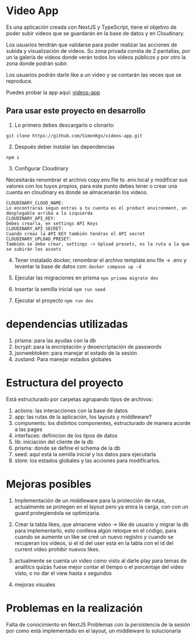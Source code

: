 # Video App

Es una aplicación creada con NextJS y TypeScript, tiene el objetivo de poder subir videos que se guardarán en la base de datos y en Cloudinary.

Los usuarios tendrán que validarse para poder realizar las acciones de subida y visualización de videos. Su zona privada consta de 2 pantallas, por un la galería de videos donde verán todos los videos públicos y por otro la zona donde podrán subir.

Los usuarios podrán darle like a un video y se contarán las veces que se reproduce.

Puedes probar la app aquí: [videos-app](https://kgs-videos-app.vercel.app/)

## Para usar este proyecto en desarrollo

1. Lo primero debes descargarlo o clonarlo: 
```
git clone https://github.com/SimonKgs/videos-app.git
```

2. Después deber instalar las dependencias
```
npm i
```
3. Configurar Cloudinary

Necesitarás renombrar el archivo copy.env.file to .env.local y modificar sus valores con los tuyos propios, para este punto debes tener o crear una cuenta en cloudinary es donde se almacenarán los videos.

```
CLOUDINARY_CLOUD_NAME:
Lo encontraras segun entras a tu cuenta es el product environment, un desplegable arriba a la izquierda
CLOUDINARY_API_KEY:
Debes crearla, en settings API Keys 
CLOUDINARY_API_SECRET:
Cuando creas la API KEY también tendras el API secret
CLOUDINARY_UPLOAD_PRESET:
También se debe crear, settings -> Upload presets, es la ruta a la que se subirán los assets
```

4. Tener instalado docker, renombrar el archivo template.env.file -> .env y levantar la base de datos con:
```docker compose up -d```

5. Ejecutar las migraciones en prisma
```npx prisma migrate dev```

6. Insertar la semilla inicial
```npm run seed```

7. Ejecutar el proyecto
```npm run dev```


# dependencias utilizadas

1. prisma: para las ayudas con la db
2. bcrypt: para la encriptación y desencriptación de passwords
3. jsonwebtoken: para manejar el estado de la sesión
4. zustand: Para manejar estados globales

# Estructura del proyecto

Está estructurado por carpetas agrupando tipos de archivos:

1. actions: las interacciones con la base de datos
2. app: las rutas de la aplicación, los layouts y middleware?
3. components: los distintos componentes, estructurado de manera acorde a las pages 
4. interfaces: definicion de los tipos de datos
5. lib: iniciación del cliente de la db
6. prisma: donde se define el schema de la db
7. seed: aquí está la semilla inicial y los datos para ejecutarla
8. store: los estados globales y las acciones para modificarlos.


# Mejoras posibles

1. Implementación de un middleware para la protección de rutas, actualmente se protegen en el layout pero ya entra la carga, con con un guard protegiendola se optimizaría.

2. Crear la tabla likes, que almacene video -> like de usuario y migrar la db para implementarlo, esto conlleva algún retoque en el código, para cuando se aumente un like se creé un nuevo registro y cuando se recuperan los videos, si el id del user está en la tabla con el id del current video prohibir nuevos likes.

3. actualmente se cuenta un video como visto al darle play para temas de analitics quizás fuese mejor contar el tiempo o el porcentaje del video visto, o no dar el view hasta x segundos

4. mejoras visuales

# Problemas en la realización 

Falta de conocimiento en NextJS
Problemas con la persistencia de la sesión por como está implementado en el layout, un middleware lo solucionaría
